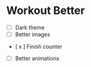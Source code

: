 # Workout Better

- [ ] Dark theme
- [ ] Better images
- [ x ] Finish counter
- [ ] Better animations
